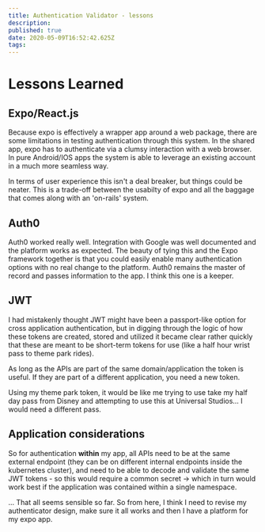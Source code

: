 ```yaml
---
title: Authentication Validator - lessons
description: 
published: true
date: 2020-05-09T16:52:42.625Z
tags: 
---
```


# Lessons Learned

## Expo/React.js

Because expo is effectively a wrapper app around a web package, there are some limitations in testing authentication through this system. In the shared app, expo has to authenticate via a clumsy interaction with a web browser. In pure Android/IOS apps the system is able to leverage an existing account in a much more seamless way. 

In terms of user experience this isn't a deal breaker, but things could be neater. This is a trade-off between the usabilty of expo and all the baggage that comes along with an 'on-rails' system. 

## Auth0

Auth0 worked really well. Integration with Google was well documented and the platform works as expected. The beauty of tying this and the Expo framework together is that you could easily enable many authentication options with no real change to the platform. Auth0 remains the master of record and passes information to the app. I think this one is a keeper. 

## JWT

I had mistakenly thought JWT might have been a passport-like option for cross application authentication, but in digging through the logic of how these tokens are created, stored and utilized it became clear rather quickly that these are meant to be short-term tokens for use (like a half hour wrist pass to theme park rides). 

As long as the APIs are part of the same domain/application the token is useful. If they are part of a different application, you need a new token.

Using my theme park token, it would be like me trying to use take my half day pass from Disney and attempting to use this at Universal Studios... I would need a different pass. 


## Application considerations

So for authentication **within** my app, all APIs need to be at the same external endpoint (they can be on different internal endpoints inside the kubernetes cluster), and need to be able to decode and validate the same JWT tokens - so this would require a common secret -> which in turn would work best if the application was contained within a single namespace.

... That all seems sensible so far. So from here, I think I need to revise my authenticator design, make sure it all works and then I have a platform for my expo app.

